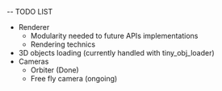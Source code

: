 -- TODO LIST

* Renderer
    * Modularity needed to future APIs implementations
    * Rendering technics
* 3D objects loading (currently handled with tiny_obj_loader)
* Cameras
    * Orbiter (Done)
	* Free fly camera (ongoing)